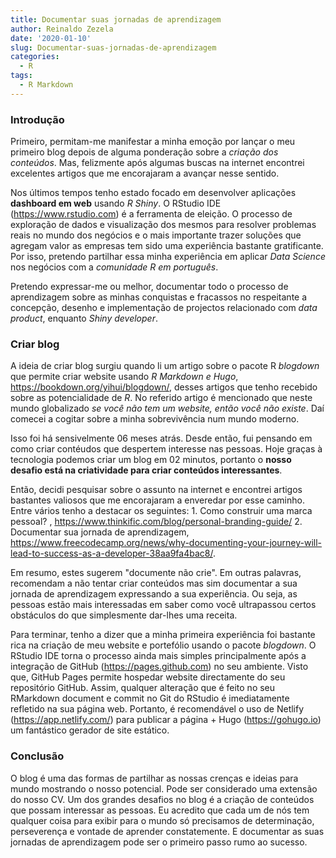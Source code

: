 ```yaml
---
title: Documentar suas jornadas de aprendizagem
author: Reinaldo Zezela
date: '2020-01-10'
slug: Documentar-suas-jornadas-de-aprendizagem
categories:
  - R
tags:
  - R Markdown
---
```


### Introdução

Primeiro, permitam-me manifestar a minha emoção por lançar o meu primeiro blog depois de alguma ponderação sobre a *criação dos conteúdos*. Mas, felizmente após algumas buscas na internet encontrei excelentes artigos que me encorajaram a avançar nesse sentido.

Nos últimos tempos tenho estado focado em desenvolver aplicações **dashboard em web** usando *R Shiny*. O RStudio IDE (https://www.rstudio.com) é a ferramenta de eleição. O processo de exploração de dados e visualização dos mesmos para resolver problemas reais no mundo dos negócios e o mais importante trazer soluções que agregam valor as empresas tem sido uma experiência bastante gratificante. Por isso, pretendo partilhar essa minha experiência em aplicar *Data Science* nos negócios com a *comunidade R em português*.

Pretendo expressar-me ou melhor, documentar todo o processo de aprendizagem sobre as minhas conquistas e fracassos no respeitante a concepção, desenho e implementação de projectos relacionado com *data product*, enquanto *Shiny developer*.

### Criar blog
A ideia de criar blog surgiu quando li um artigo sobre o pacote R *blogdown* que permite criar website usando *R Markdown e Hugo*, https://bookdown.org/yihui/blogdown/, desses artigos que tenho recebido sobre as potencialidade de *R*. No referido artigo é mencionado que neste mundo globalizado *se você não tem um website, então você não existe*. Daí comecei a cogitar sobre a minha sobrevivência num mundo moderno.

Isso foi há sensivelmente 06 meses atrás. Desde então, fui pensando em como criar contéudos que despertem interesse nas pessoas. Hoje graças à tecnologia podemos criar um blog em 02 minutos, portanto o **nosso desafio está na criatividade para criar conteúdos interessantes**. 

Então, decidi pesquisar sobre o assunto na internet e encontrei artigos bastantes valiosos que me encorajaram a enveredar por esse caminho. Entre vários tenho a destacar os seguintes:
	1. Como construir uma marca pessoal? , https://www.thinkific.com/blog/personal-branding-guide/
    2. Documentar sua jornada de aprendizagem, https://www.freecodecamp.org/news/why-documenting-your-journey-will-lead-to-success-as-a-developer-38aa9fa4bac8/.
    
Em resumo, estes sugerem "documente não crie". Em outras palavras, recomendam a não tentar criar conteúdos mas sim documentar a sua jornada de aprendizagem expressando a sua experiência. Ou seja, as pessoas estão mais interessadas em saber como você ultrapassou certos obstáculos do que simplesmente dar-lhes uma receita.

Para terminar, tenho a dizer que a minha primeira experiência foi bastante rica na criação de meu website e portefólio usando o pacote *blogdown*. O RStudio IDE torna o processo ainda mais simples principalmente após a integração de GitHub (https://pages.github.com) no seu ambiente. Visto que, GitHub Pages permite hospedar website directamente do seu repositório GitHub. 
Assim, qualquer alteração que é feito no seu RMarkdown document e commit no Git do RStudio é imediatamente refletido na sua página web. Portanto, é recomendável o uso de Netlify (https://app.netlify.com/) para publicar a página + Hugo (https://gohugo.io) um fantástico gerador de site estático.


### Conclusão

O blog é uma das formas de partilhar as nossas crenças e ideias para mundo mostrando o nosso potencial. Pode ser considerado uma extensão do nosso CV. Um dos grandes desafios no blog é a criação de conteúdos que possam interessar as pessoas. Eu acredito que cada um de nós tem qualquer coisa para exibir para o mundo só precisamos de determinação, perseverença e vontade de aprender constatemente. E documentar as suas jornadas de aprendizagem pode ser o primeiro passo rumo ao sucesso.


